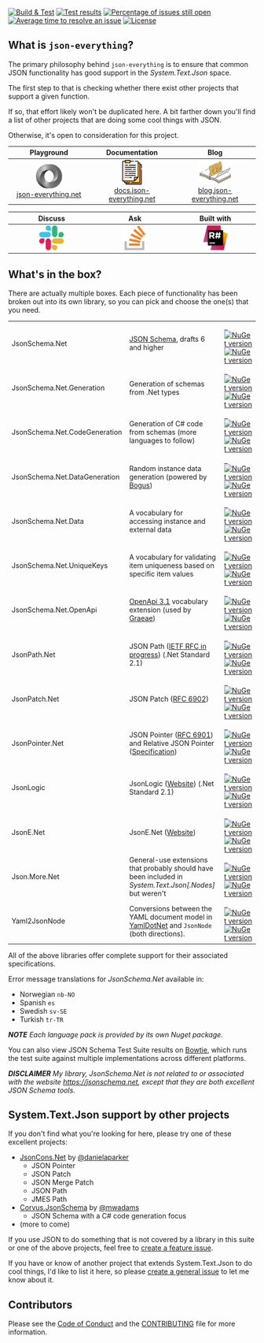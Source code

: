 [![Build & Test](https://github.com/gregsdennis/json-everything/actions/workflows/dotnet-core.yml/badge.svg?branch=master&event=push)](https://github.com/gregsdennis/json-everything/actions/workflows/dotnet-core.yml)
[![Test results](https://img.shields.io/endpoint?url=https://gist.githubusercontent.com/gregsdennis/28607f2d276032f4d9a7f2c807e44df7/raw/test-results-badge.json)](https://github.com/gregsdennis/json-everything/actions?query=workflow%3A%22Build+%26+Test%22)
[![Percentage of issues still open](http://isitmaintained.com/badge/open/gregsdennis/json-everything.svg)](https://github.com/gregsdennis/json-everything/issues "Percentage of issues still open")
[![Average time to resolve an issue](http://isitmaintained.com/badge/resolution/gregsdennis/json-everything.svg)](https://github.com/gregsdennis/json-everything/issues "Average time to resolve an issue")
[![License](https://img.shields.io/github/license/gregsdennis/json-everything)](https://github.com/gregsdennis/json-everything/blob/master/LICENSE)

## What is `json-everything`?

The primary philosophy behind `json-everything` is to ensure that common JSON functionality has good support in the _System.Text.Json_ space.

The first step to that is checking whether there exist other projects that support a given function.

If so, that effort likely won't be duplicated here. A bit farther down you'll find a list of other projects that are doing some cool things with JSON.

Otherwise, it's open to consideration for this project.

<table>
<thead>
<tr>
<th width="276">Playground</th>
<th width="276">Documentation</th>
<th width="276">Blog</th>
</tr>
</thead>
<tbody>
<tr>
<td align="center"><a href="https://json-everything.net"><img src="Resources/json-animated.webp" alt="Try it online" title="Try it online" height="50"><br>json-everything.net</a></td>
<td align="center"><a href="https://docs.json-everything.net"><img src="Resources/docs-icon.png" alt="Try it online" title="Try it online" height="50"><br>docs.json-everything.net</a></td>
<td align="center"><a href="https://blog.json-everything.net"><img src="Resources/blog-icon.png" alt="Try it online" title="Try it online" height="50"><br>blog.json-everything.net</a></td>
</tr>
</tbody>
</table>

<table>
<thead>
<tr>
<th width="276">Discuss</th>
<th width="276">Ask</th>
<th width="276">Built with</th>
</tr>
</thead>
<tbody>
<tr>
<td align="center"><a href="https://join.slack.com/t/manateeopensource/shared_invite/enQtMzU4MjgzMjgyNzU3LWZjYzAzYzY3NjY1MjY3ODI0ZGJiZjc3Nzk1MDM5NTNlMjMyOTE0MzMxYWVjMjdiOGU1NDY5OGVhMGQ5YzY4Zjg"><img src="Resources/Slack.png" alt="Discuss on Slack" title="Discuss on Slack" height="50"></a></td>
<td align="center"><a href="https://stackoverflow.com/questions/tagged/json-everything"><img src="Resources/stackoverflow.png" alt="Discuss on Slack" title="Discuss on Slack" height="50"></a></td>
<td align="center"><a href="http://www.jetbrains.com/resharper"><img src="Resources/Resharper.svg" alt="Made with Jetbrains Resharper" title="Made with Jetbrains Resharper" height="50"></a></td>
</tr>
</tbody>
</table>

## What's in the box?

There are actually multiple boxes.  Each piece of functionality has been broken out into its own library, so you can pick and choose the one(s) that you need.

<table>
<tbody>
<tr>
<td width="270">JsonSchema.Net</td>
<td width="430"><a href="https://json-schema.org">JSON Schema</a>, drafts 6 and higher</td>
<td width="130"><a href="https://www.nuget.org/packages/JsonSchema.Net/">&nbsp;&nbsp;<img alt="NuGet version" src="https://img.shields.io/nuget/vpre/JsonSchema.Net.svg?svg=true"></img><br><img alt="NuGet version" src="https://img.shields.io/nuget/dt/JsonSchema.Net.svg?svg=true"></img></a></td>
</tr>
<tr>
<td>JsonSchema.Net.Generation</td>
<td>Generation of schemas from .Net types</td>
<td><a href="https://www.nuget.org/packages/JsonSchema.Net.Generation/">&nbsp;&nbsp;<img alt="NuGet version" src="https://img.shields.io/nuget/vpre/JsonSchema.Net.Generation.svg?svg=true"></img><br><img alt="NuGet version" src="https://img.shields.io/nuget/dt/JsonSchema.Net.Generation.svg?svg=true"></img></a></td>
</tr>
<tr>
<td>JsonSchema.Net.CodeGeneration</td>
<td>Generation of C# code from schemas (more languages to follow)</td>
<td><a href="https://www.nuget.org/packages/JsonSchema.Net.CodeGeneration/">&nbsp;&nbsp;<img alt="NuGet version" src="https://img.shields.io/nuget/vpre/JsonSchema.Net.CodeGeneration.svg?svg=true"></img><br><img alt="NuGet version" src="https://img.shields.io/nuget/dt/JsonSchema.Net.CodeGeneration.svg?svg=true"></img></a></td>
</tr>
<tr>
<td>JsonSchema.Net.DataGeneration</td>
<td>Random instance data generation (powered by <a href="https://github.com/bchavez/Bogus">Bogus</a>)</td>
<td><a href="https://www.nuget.org/packages/JsonSchema.Net.DataGeneration/">&nbsp;&nbsp;<img alt="NuGet version" src="https://img.shields.io/nuget/vpre/JsonSchema.Net.DataGeneration.svg?svg=true"></img><br><img alt="NuGet version" src="https://img.shields.io/nuget/dt/JsonSchema.Net.DataGeneration.svg?svg=true"></img></a></td>
</tr>
<tr>
<td>JsonSchema.Net.Data</td>
<td>A vocabulary for accessing instance and external data</td>
<td><a href="https://www.nuget.org/packages/JsonSchema.Net.Data/">&nbsp;&nbsp;<img alt="NuGet version" src="https://img.shields.io/nuget/vpre/JsonSchema.Net.Data.svg?svg=true"></img><br><img alt="NuGet version" src="https://img.shields.io/nuget/dt/JsonSchema.Net.Data.svg?svg=true"></img></a></td>
</tr>
<tr>
<td>JsonSchema.Net.UniqueKeys</td>
<td>A vocabulary for validating item uniqueness based on specific item values</td>
<td><a href="https://www.nuget.org/packages/JsonSchema.Net.UniqueKeys/">&nbsp;&nbsp;<img alt="NuGet version" src="https://img.shields.io/nuget/vpre/JsonSchema.Net.UniqueKeys.svg?svg=true"></img><br><img alt="NuGet version" src="https://img.shields.io/nuget/dt/JsonSchema.Net.UniqueKeys.svg?svg=true"></img></a></td>
</tr>
<tr>
<td>JsonSchema.Net.OpenApi</td>
<td><a href="https://www.openapis.org/">OpenApi 3.1</a> vocabulary extension (used by <a href="https://github.com/gregsdennis/Graeae">Graeae</a>)</td>
<td><a href="https://www.nuget.org/packages/JsonSchema.Net.OpenApi/">&nbsp;&nbsp;<img alt="NuGet version" src="https://img.shields.io/nuget/vpre/JsonSchema.Net.OpenApi.svg?svg=true"></img><br><img alt="NuGet version" src="https://img.shields.io/nuget/dt/JsonSchema.Net.OpenApi.svg?svg=true"></img></a></td>
</tr>
<tr>
<td>JsonPath.Net</td>
<td>JSON Path (<a href="https://github.com/ietf-wg-jsonpath/draft-ietf-jsonpath-jsonpath">IETF RFC in progress</a>) (.Net Standard 2.1)</td>
<td><a href="https://www.nuget.org/packages/JsonPath.Net/">&nbsp;&nbsp;<img alt="NuGet version" src="https://img.shields.io/nuget/vpre/JsonPath.Net.svg?svg=true"></img><br><img alt="NuGet version" src="https://img.shields.io/nuget/dt/JsonPath.Net.svg?svg=true"></img></a></td>
</tr>
<tr>
<td>JsonPatch.Net</td>
<td>JSON Patch (<a href="https://tools.ietf.org/html/rfc6902">RFC 6902</a>)</td>
<td><a href="https://www.nuget.org/packages/JsonPatch.Net/">&nbsp;&nbsp;<img alt="NuGet version" src="https://img.shields.io/nuget/vpre/JsonPatch.Net.svg?svg=true"></img><br><img alt="NuGet version" src="https://img.shields.io/nuget/dt/JsonPatch.Net.svg?svg=true"></img></a></td>
</tr>
<tr>
<td>JsonPointer.Net</td>
<td>JSON Pointer (<a href="https://tools.ietf.org/html/rfc6901">RFC 6901</a>) and Relative JSON Pointer (<a href="https://tools.ietf.org/id/draft-handrews-relative-json-pointer-00.html">Specification</a>)</td>
<td><a href="https://www.nuget.org/packages/JsonPointer.Net/">&nbsp;&nbsp;<img alt="NuGet version" src="https://img.shields.io/nuget/vpre/JsonPointer.Net.svg?svg=true"></img><br><img alt="NuGet version" src="https://img.shields.io/nuget/dt/JsonPointer.Net.svg?svg=true"></img></a></td>
</tr>
<tr>
<td>JsonLogic</td>
<td>JsonLogic (<a href="https://jsonlogic.com">Website</a>) (.Net Standard 2.1)</td>
<td><a href="https://www.nuget.org/packages/JsonLogic/">&nbsp;&nbsp;<img alt="NuGet version" src="https://img.shields.io/nuget/vpre/JsonLogic.svg?svg=true"></img><br><img alt="NuGet version" src="https://img.shields.io/nuget/dt/JsonLogic.svg?svg=true"></img></a></td>
</tr>
<tr>
<td>JsonE.Net</td>
<td>JsonE.Net (<a href="https://json-e.js.org/">Website</a>)</td>
<td><a href="https://www.nuget.org/packages/JsonE.Net/">&nbsp;&nbsp;<img alt="NuGet version" src="https://img.shields.io/nuget/vpre/JsonE.Net.svg?svg=true"></img><br><img alt="NuGet version" src="https://img.shields.io/nuget/dt/JsonE.Net.svg?svg=true"></img></a></td>
</tr>
<tr>
<td>Json.More.Net</td>
<td>General-use extensions that probably should have been included in <em>System.Text.Json[.Nodes]</em> but weren't</td>
<td><a href="https://www.nuget.org/packages/Json.More.Net/">&nbsp;&nbsp;<img alt="NuGet version" src="https://img.shields.io/nuget/vpre/Json.More.Net.svg?svg=true"></img><br><img alt="NuGet version" src="https://img.shields.io/nuget/dt/Json.More.Net.svg?svg=true"></img></a></td>
</tr>
<tr>
<td>Yaml2JsonNode</td>
<td>Conversions between the YAML document model in <a href="https://github.com/aaubry/YamlDotNet">YamlDotNet</a> and <code>JsonNode</code> (both directions).</td>
<td><a href="https://www.nuget.org/packages/Yaml2JsonNode/">&nbsp;&nbsp;<img alt="NuGet version" src="https://img.shields.io/nuget/vpre/Yaml2JsonNode.svg?svg=true"></img><br><img alt="NuGet version" src="https://img.shields.io/nuget/dt/Yaml2JsonNode.svg?svg=true"></img></a></td>
</tr>
</tbody>
</table>

All of the above libraries offer complete support for their associated specifications.

Error message translations for _JsonSchema.Net_ available in:

- Norwegian `nb-NO`
- Spanish `es`
- Swedish `sv-SE`
- Turkish `tr-TR`

***NOTE** Each language pack is provided by its own Nuget package.*

You can also view JSON Schema Test Suite results on [Bowtie](https://bowtie-json-schema.github.io/bowtie), which runs the test suite against multiple implementations across different platforms.

***DISCLAIMER** My library, _JsonSchema.Net_ is not related to or associated with the website https://jsonschema.net, except that they are both excellent JSON Schema tools.*

## System.Text.Json support by other projects

If you don't find what you're looking for here, please try one of these excellent projects:

- [JsonCons.Net](https://github.com/danielaparker/JsonCons.Net) by [@danielaparker](https://github.com/danielaparker)
  - JSON Pointer
  - JSON Patch
  - JSON Merge Patch
  - JSON Path
  - JMES Path
- [Corvus.JsonSchema](https://github.com/corvus-dotnet/Corvus.JsonSchema) by [@mwadams](https://github.com/mwadams)
  - JSON Schema with a C# code generation focus
- (more to come)

If you use JSON to do something that is not covered by a library in this suite or one of the above projects, feel free to [create a feature issue](https://github.com/gregsdennis/json-everything/issues/new?assignees=&labels=feature&template=Feature_request.md).

If you have or know of another project that extends System.Text.Json to do cool things, I'd like to list it here, so please [create a general issue](https://github.com/gregsdennis/json-everything/issues/new?assignees=&labels=question&template=Question.md) to let me know about it.

## Contributors

Please see the [Code of Conduct](./CODE_OF_CONDUCT.md) and the [CONTRIBUTING](./CONTRIBUTING.md) file for more information.

